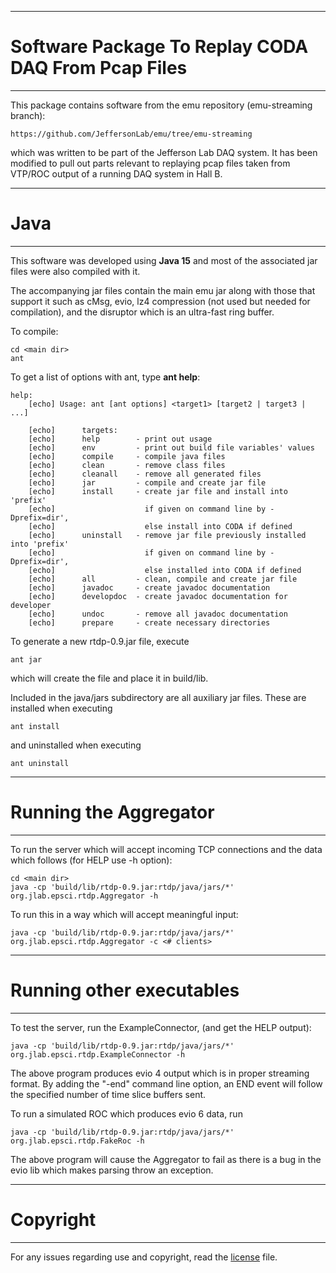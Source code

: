 ----------------------------

# **Software Package To Replay CODA DAQ From Pcap Files**

----------------------------

This package contains software from the emu repository (emu-streaming branch):

    https://github.com/JeffersonLab/emu/tree/emu-streaming

which was written to be part of the Jefferson Lab DAQ system. It has been modified
to pull out parts relevant to replaying pcap files taken from VTP/ROC output of
a running DAQ system in Hall B.

----------------------------

# **Java**

----------------------------

This software was developed using **Java 15** and most of the associated jar files were
also compiled with it.

The accompanying jar files contain the main emu jar along with those that support it
such as cMsg, evio, lz4 compression (not used but needed for compilation), and the
disruptor which is an ultra-fast ring buffer.

To compile:
  
    cd <main dir>
    ant


To get a list of options with ant, type **ant help**:

    help: 
        [echo] Usage: ant [ant options] <target1> [target2 | target3 | ...]
    
        [echo]      targets:
        [echo]      help        - print out usage
        [echo]      env         - print out build file variables' values
        [echo]      compile     - compile java files
        [echo]      clean       - remove class files
        [echo]      cleanall    - remove all generated files
        [echo]      jar         - compile and create jar file
        [echo]      install     - create jar file and install into 'prefix'
        [echo]                    if given on command line by -Dprefix=dir',
        [echo]                    else install into CODA if defined
        [echo]      uninstall   - remove jar file previously installed into 'prefix'
        [echo]                    if given on command line by -Dprefix=dir',
        [echo]                    else installed into CODA if defined
        [echo]      all         - clean, compile and create jar file
        [echo]      javadoc     - create javadoc documentation
        [echo]      developdoc  - create javadoc documentation for developer
        [echo]      undoc       - remove all javadoc documentation
        [echo]      prepare     - create necessary directories


To generate a new rtdp-0.9.jar file, execute

    ant jar
    
which will create the file and place it in build/lib.

Included in the java/jars subdirectory are all auxiliary jar files. These are installed when executing

    ant install

and uninstalled when executing
    
    ant uninstall


----------------------------

# **Running the Aggregator**

----------------------------

To run the server which will accept incoming TCP connections
and the data which follows (for HELP use -h option):

    cd <main dir>
    java -cp 'build/lib/rtdp-0.9.jar:rtdp/java/jars/*' org.jlab.epsci.rtdp.Aggregator -h
 
To run this in a way which will accept meaningful input:

    java -cp 'build/lib/rtdp-0.9.jar:rtdp/java/jars/*' org.jlab.epsci.rtdp.Aggregator -c <# clients> 


----------------------------

# **Running other executables**

----------------------------


To test the server, run the ExampleConnector, (and get the HELP output):

    java -cp 'build/lib/rtdp-0.9.jar:rtdp/java/jars/*' org.jlab.epsci.rtdp.ExampleConnector -h

The above program produces evio 4 output which is in proper streaming format. By adding the
"-end" command line option, an END event will follow the specified number of
time slice buffers sent.


To run a simulated ROC which produces evio 6 data, run

    java -cp 'build/lib/rtdp-0.9.jar:rtdp/java/jars/*' org.jlab.epsci.rtdp.FakeRoc -h

The above program will cause the Aggregator to fail as there is a bug in the evio lib
which makes parsing throw an exception.

----------------------------

# **Copyright**

----------------------------

For any issues regarding use and copyright, read the [license](LICENSE.txt) file.

